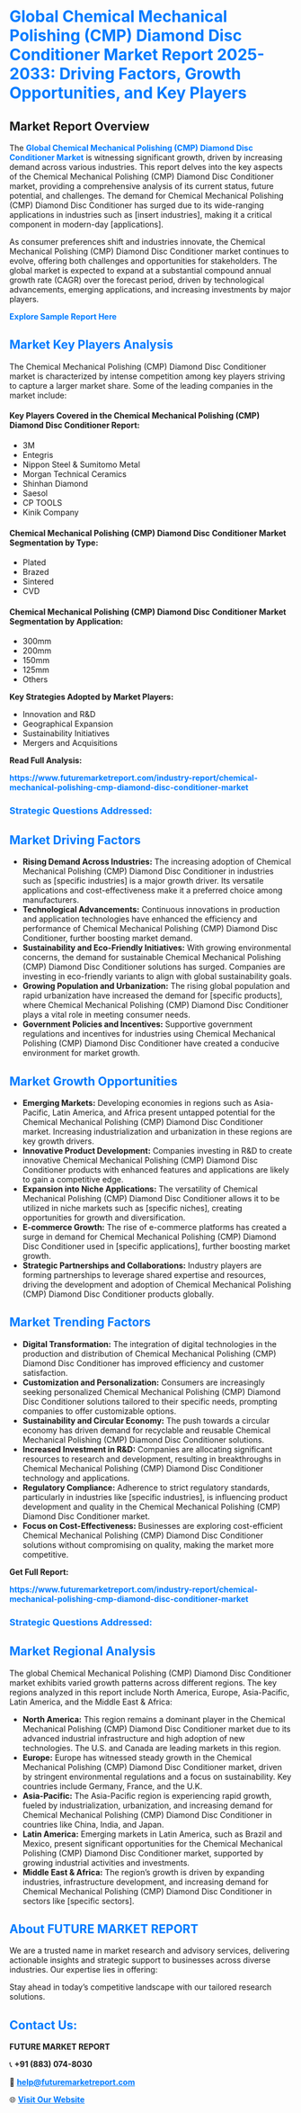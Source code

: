 <h1 style="color: #007BFF;">Global Chemical Mechanical Polishing (CMP) Diamond Disc Conditioner Market Report 2025-2033: Driving Factors, Growth Opportunities, and Key Players</h1>

<section id="overview">
<h2>Market Report Overview</h2>
<p>The <a href="https://www.futuremarketreport.com/industry-report/chemical-mechanical-polishing-cmp-diamond-disc-conditioner-market" style="color: #007BFF; text-decoration: none;"><strong>Global Chemical Mechanical Polishing (CMP) Diamond Disc Conditioner Market</strong></a> is witnessing significant growth, driven by increasing demand across various industries. This report delves into the key aspects of the Chemical Mechanical Polishing (CMP) Diamond Disc Conditioner market, providing a comprehensive analysis of its current status, future potential, and challenges. The demand for Chemical Mechanical Polishing (CMP) Diamond Disc Conditioner has surged due to its wide-ranging applications in industries such as [insert industries], making it a critical component in modern-day [applications].</p>
<p>As consumer preferences shift and industries innovate, the Chemical Mechanical Polishing (CMP) Diamond Disc Conditioner market continues to evolve, offering both challenges and opportunities for stakeholders. The global market is expected to expand at a substantial compound annual growth rate (CAGR) over the forecast period, driven by technological advancements, emerging applications, and increasing investments by major players.</p>
</section>

<section id="overview">
<p><a href="https://www.futuremarketreport.com/request-sample/reportId=37727" style="color: #007BFF; text-decoration: none;"><strong>Explore Sample Report Here</strong></a></p>
</section>

<section id="key-players">
<h2 style="color: #007BFF;">Market Key Players Analysis</h2>
<p>The Chemical Mechanical Polishing (CMP) Diamond Disc Conditioner market is characterized by intense competition among key players striving to capture a larger market share. Some of the leading companies in the market include:</p>
<h4>Key Players Covered in the Chemical Mechanical Polishing (CMP) Diamond Disc Conditioner Report:</h4>
<ul><li>3M</li><li>Entegris</li><li>Nippon Steel &amp; Sumitomo Metal</li><li>Morgan Technical Ceramics</li><li>Shinhan Diamond</li><li>Saesol</li><li>CP TOOLS</li><li>Kinik Company</li></ul>
<h4>Chemical Mechanical Polishing (CMP) Diamond Disc Conditioner Market Segmentation by Type:</h4>
<ul><li>Plated</li><li>Brazed</li><li>Sintered</li><li>CVD</li></ul>

<h4>Chemical Mechanical Polishing (CMP) Diamond Disc Conditioner Market Segmentation by Application:</h4>
<ul><li>300mm</li><li>200mm</li><li>150mm</li><li>125mm</li><li>Others</li></ul>
<p><strong>Key Strategies Adopted by Market Players:</strong></p>
<ul>
<li>Innovation and R&D</li>
<li>Geographical Expansion</li>
<li>Sustainability Initiatives</li>
<li>Mergers and Acquisitions</li>
</ul>
</section>

<section>
<p><strong>Read Full Analysis: </strong></p><a href="https://www.futuremarketreport.com/industry-report/chemical-mechanical-polishing-cmp-diamond-disc-conditioner-market" style="color: #007BFF; text-decoration: none;"><strong>https://www.futuremarketreport.com/industry-report/chemical-mechanical-polishing-cmp-diamond-disc-conditioner-market</strong></a>
<h3 style="color: #007BFF;">Strategic Questions Addressed:</h3>
</section>

<section id="driving-factors">
<h2 style="color: #007BFF;">Market Driving Factors</h2>
<ul>
<li><strong>Rising Demand Across Industries:</strong> The increasing adoption of Chemical Mechanical Polishing (CMP) Diamond Disc Conditioner in industries such as [specific industries] is a major growth driver. Its versatile applications and cost-effectiveness make it a preferred choice among manufacturers.</li>
<li><strong>Technological Advancements:</strong> Continuous innovations in production and application technologies have enhanced the efficiency and performance of Chemical Mechanical Polishing (CMP) Diamond Disc Conditioner, further boosting market demand.</li>
<li><strong>Sustainability and Eco-Friendly Initiatives:</strong> With growing environmental concerns, the demand for sustainable Chemical Mechanical Polishing (CMP) Diamond Disc Conditioner solutions has surged. Companies are investing in eco-friendly variants to align with global sustainability goals.</li>
<li><strong>Growing Population and Urbanization:</strong> The rising global population and rapid urbanization have increased the demand for [specific products], where Chemical Mechanical Polishing (CMP) Diamond Disc Conditioner plays a vital role in meeting consumer needs.</li>
<li><strong>Government Policies and Incentives:</strong> Supportive government regulations and incentives for industries using Chemical Mechanical Polishing (CMP) Diamond Disc Conditioner have created a conducive environment for market growth.</li>
</ul>
</section>

<section id="growth-opportunities">
<h2 style="color: #007BFF;">Market Growth Opportunities</h2>
<ul>
<li><strong>Emerging Markets:</strong> Developing economies in regions such as Asia-Pacific, Latin America, and Africa present untapped potential for the Chemical Mechanical Polishing (CMP) Diamond Disc Conditioner market. Increasing industrialization and urbanization in these regions are key growth drivers.</li>
<li><strong>Innovative Product Development:</strong> Companies investing in R&D to create innovative Chemical Mechanical Polishing (CMP) Diamond Disc Conditioner products with enhanced features and applications are likely to gain a competitive edge.</li>
<li><strong>Expansion into Niche Applications:</strong> The versatility of Chemical Mechanical Polishing (CMP) Diamond Disc Conditioner allows it to be utilized in niche markets such as [specific niches], creating opportunities for growth and diversification.</li>
<li><strong>E-commerce Growth:</strong> The rise of e-commerce platforms has created a surge in demand for Chemical Mechanical Polishing (CMP) Diamond Disc Conditioner used in [specific applications], further boosting market growth.</li>
<li><strong>Strategic Partnerships and Collaborations:</strong> Industry players are forming partnerships to leverage shared expertise and resources, driving the development and adoption of Chemical Mechanical Polishing (CMP) Diamond Disc Conditioner products globally.</li>
</ul>
</section>

<section id="trending-factors">
<h2 style="color: #007BFF;">Market Trending Factors</h2>
<ul>
<li><strong>Digital Transformation:</strong> The integration of digital technologies in the production and distribution of Chemical Mechanical Polishing (CMP) Diamond Disc Conditioner has improved efficiency and customer satisfaction.</li>
<li><strong>Customization and Personalization:</strong> Consumers are increasingly seeking personalized Chemical Mechanical Polishing (CMP) Diamond Disc Conditioner solutions tailored to their specific needs, prompting companies to offer customizable options.</li>
<li><strong>Sustainability and Circular Economy:</strong> The push towards a circular economy has driven demand for recyclable and reusable Chemical Mechanical Polishing (CMP) Diamond Disc Conditioner solutions.</li>
<li><strong>Increased Investment in R&D:</strong> Companies are allocating significant resources to research and development, resulting in breakthroughs in Chemical Mechanical Polishing (CMP) Diamond Disc Conditioner technology and applications.</li>
<li><strong>Regulatory Compliance:</strong> Adherence to strict regulatory standards, particularly in industries like [specific industries], is influencing product development and quality in the Chemical Mechanical Polishing (CMP) Diamond Disc Conditioner market.</li>
<li><strong>Focus on Cost-Effectiveness:</strong> Businesses are exploring cost-efficient Chemical Mechanical Polishing (CMP) Diamond Disc Conditioner solutions without compromising on quality, making the market more competitive.</li>
</ul>
</section>

<section>
<p><strong>Get Full Report: </strong></p><a href="https://www.futuremarketreport.com/industry-report/chemical-mechanical-polishing-cmp-diamond-disc-conditioner-market" style="color: #007BFF; text-decoration: none;"><strong>https://www.futuremarketreport.com/industry-report/chemical-mechanical-polishing-cmp-diamond-disc-conditioner-market</strong></a>
<h3 style="color: #007BFF;">Strategic Questions Addressed:</h3>
</section>


<section id="regional-analysis">
<h2 style="color: #007BFF;">Market Regional Analysis</h2>
<p>The global Chemical Mechanical Polishing (CMP) Diamond Disc Conditioner market exhibits varied growth patterns across different regions. The key regions analyzed in this report include North America, Europe, Asia-Pacific, Latin America, and the Middle East & Africa:</p>
<ul>
<li><strong>North America:</strong> This region remains a dominant player in the Chemical Mechanical Polishing (CMP) Diamond Disc Conditioner market due to its advanced industrial infrastructure and high adoption of new technologies. The U.S. and Canada are leading markets in this region.</li>
<li><strong>Europe:</strong> Europe has witnessed steady growth in the Chemical Mechanical Polishing (CMP) Diamond Disc Conditioner market, driven by stringent environmental regulations and a focus on sustainability. Key countries include Germany, France, and the U.K.</li>
<li><strong>Asia-Pacific:</strong> The Asia-Pacific region is experiencing rapid growth, fueled by industrialization, urbanization, and increasing demand for Chemical Mechanical Polishing (CMP) Diamond Disc Conditioner in countries like China, India, and Japan.</li>
<li><strong>Latin America:</strong> Emerging markets in Latin America, such as Brazil and Mexico, present significant opportunities for the Chemical Mechanical Polishing (CMP) Diamond Disc Conditioner market, supported by growing industrial activities and investments.</li>
<li><strong>Middle East & Africa:</strong> The region’s growth is driven by expanding industries, infrastructure development, and increasing demand for Chemical Mechanical Polishing (CMP) Diamond Disc Conditioner in sectors like [specific sectors].</li>
</ul>
</section>

<footer>
<h2 style="color: #007BFF;">About FUTURE MARKET REPORT</h2>
<p>We are a trusted name in market research and advisory services, delivering actionable insights and strategic support to businesses across diverse industries. Our expertise lies in offering:</p>

<p>Stay ahead in today’s competitive landscape with our tailored research solutions.</p>

<h2 style="color: #007BFF;">Contact Us:</h2>
<p><strong>FUTURE MARKET REPORT</strong></p>
<p>📞 <strong>+91 (883) 074-8030</strong></p>
<p>📧 <strong><a href="mailto:help@futuremarketreport.com" style="color: #007BFF;">help@futuremarketreport.com</a></strong></p>
<p>🌐 <strong><a href="https://www.futuremarketreport.com/" style="color: #007BFF;">Visit Our Website</a></strong></p>
</footer>